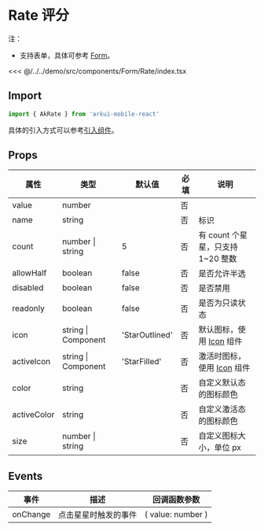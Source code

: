 # Rate 评分

注：

- 支持表单，具体可参考 [Form](./Form.md)。

<CodeDemo name="Rate">

<<< @/../../demo/src/components/Form/Rate/index.tsx

</CodeDemo>

## Import

```js
import { AkRate } from 'arkui-mobile-react'
```

具体的引入方式可以参考[引入组件](../guide/import.md)。

## Props

| 属性        | 类型                | 默认值         | 必填 | 说明                                    |
| ----------- | ------------------- | -------------- | ---- | --------------------------------------- |
| value       | number              |                | 否   |
| name        | string              |                | 否   | 标识                                    |
| count       | number \| string    | 5              | 否   | 有 count 个星星，只支持 1~20 整数       |
| allowHalf   | boolean             | false          | 否   | 是否允许半选                            |
| disabled    | boolean             | false          | 否   | 是否禁用                                |
| readonly    | boolean             | false          | 否   | 是否为只读状态                          |
| icon        | string \| Component | 'StarOutlined' | 否   | 默认图标，使用 [Icon](./Icon.md) 组件   |
| activeIcon  | string \| Component | 'StarFilled'   | 否   | 激活时图标，使用 [Icon](./Icon.md) 组件 |
| color       | string              |                | 否   | 自定义默认态的图标颜色                  |
| activeColor | string              |                | 否   | 自定义激活态的图标颜色                  |
| size        | number \| string    |                | 否   | 自定义图标大小，单位 px                 |

## Events

| 事件     | 描述                 | 回调函数参数      |
| -------- | -------------------- | ----------------- |
| onChange | 点击星星时触发的事件 | ( value: number ) |
